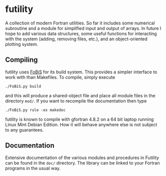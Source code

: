 futility
========

A collection of modern Fortran utilities. So far it includes some numerical
subroutine and a module for simplified input and output of arrays. In future
I hope to add various data structures, some useful functions for interacting
with the system (adding, removing files, etc.), and an object-oriented plotting
system.

Compiling
---------

futility uses [FoBiS](https://github.com/szaghi/FoBiS) for its build system.
This provides a simpler interface to work with than Makefiles. To compile,
simply execute

	./FoBiS.py build

and this will produce a shared-object file and place all module files in the
directory ``mod/``. If you want to recompile the documentation then type

	./FoBiS.py rule -ex makedoc

futility is known to compile with gfortran 4.8.2 on a 64 bit laptop running
Linux Mint Debian Edition. How it will behave anywhere else is not subject to
any guarantees.


Documentation
-------------

Extensive documentation of the various modules and procedures in Futility can
be found in the ``doc/`` directory. The library can be linked to your Fortran
programs in the usual way.
